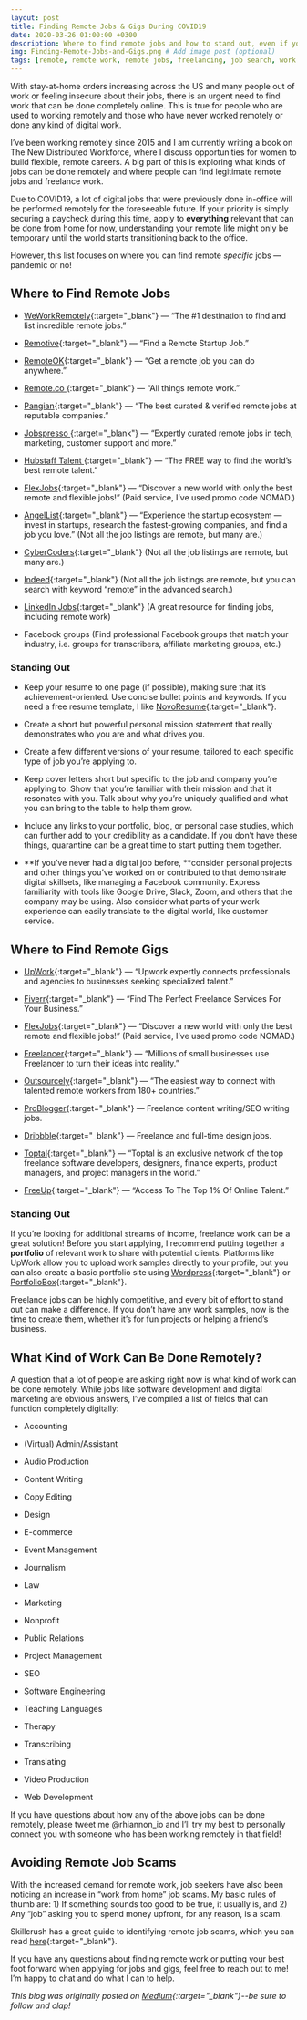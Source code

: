 ```yaml
---
layout: post
title: Finding Remote Jobs & Gigs During COVID19
date: 2020-03-26 01:00:00 +0300
description: Where to find remote jobs and how to stand out, even if you've never had a digital job before. # Add post description (optional)
img: Finding-Remote-Jobs-and-Gigs.png # Add image post (optional)
tags: [remote, remote work, remote jobs, freelancing, job search, work from home, COVID19] # add tag
---
```

With stay-at-home orders increasing across the US and many people out of work or feeling insecure about their jobs, there is an urgent need to find work that can be done completely online. This is true for people who are used to working remotely and those who have never worked remotely or done any kind of digital work.

I’ve been working remotely since 2015 and I am currently writing a book on The New Distributed Workforce, where I discuss opportunities for women to build flexible, remote careers. A big part of this is exploring what kinds of jobs can be done remotely and where people can find legitimate remote jobs and freelance work.

Due to COVID19, a lot of digital jobs that were previously done in-office will be performed remotely for the foreseeable future. If your priority is simply securing a paycheck during this time, apply to **everything** relevant that can be done from home for now, understanding your remote life might only be temporary until the world starts transitioning back to the office.

However, this list focuses on where you can find remote *specific* jobs — pandemic or no!

## Where to Find Remote Jobs

* [WeWorkRemotely](https://weworkremotely.com/){:target="_blank"} — “The #1 destination to find and list incredible remote jobs.”

* [Remotive](https://remotive.io/){:target="_blank"} — “Find a Remote Startup Job.”

* [RemoteOK](https://remoteok.io/){:target="_blank"} — “Get a remote job you can do anywhere.”

* [Remote.co ](https://remote.co/remote-jobs/){:target="_blank"} — “All things remote work.”

* [Pangian](https://pangian.com/){:target="_blank"} — “The best curated & verified remote jobs at reputable companies.”

* [Jobspresso ](https://jobspresso.co/){:target="_blank"} — “Expertly curated remote jobs in tech, marketing, customer support and more.”

* [Hubstaff Talent ](https://talent.hubstaff.com/){:target="_blank"} — “The FREE way to find the world’s best remote talent.”

* [FlexJobs](https://www.flexjobs.com/){:target="_blank"} — “Discover a new world with only the best remote and flexible jobs!” (Paid service, I’ve used promo code NOMAD.)

* [AngelList](https://angel.co/jobs){:target="_blank"} — “Experience the startup ecosystem — invest in startups, research the fastest-growing companies, and find a job you love.” (Not all the job listings are remote, but many are.)

* [CyberCoders](https://www.cybercoders.com/jobs/){:target="_blank"} (Not all the job listings are remote, but many are.)

* [Indeed](https://www.indeed.com/){:target="_blank"} (Not all the job listings are remote, but you can search with keyword “remote” in the advanced search.)

* [LinkedIn Jobs](https://www.linkedin.com/jobs/){:target="_blank"} (A great resource for finding jobs, including remote work)

* Facebook groups (Find professional Facebook groups that match your industry, i.e. groups for transcribers, affiliate marketing groups, etc.)

### Standing Out

* Keep your resume to one page (if possible), making sure that it’s achievement-oriented. Use concise bullet points and keywords. If you need a free resume template, I like [NovoResume](https://novoresume.com/resume-templates){:target="_blank"}.

* Create a short but powerful personal mission statement that really demonstrates who you are and what drives you.

* Create a few different versions of your resume, tailored to each specific type of job you’re applying to.

* Keep cover letters short but specific to the job and company you’re applying to. Show that you’re familiar with their mission and that it resonates with you. Talk about why you’re uniquely qualified and what you can bring to the table to help them grow.

* Include any links to your portfolio, blog, or personal case studies, which can further add to your credibility as a candidate. If you don’t have these things, quarantine can be a great time to start putting them together.

* **If you’ve never had a digital job before, **consider personal projects and other things you’ve worked on or contributed to that demonstrate digital skillsets, like managing a Facebook community. Express familiarity with tools like Google Drive, Slack, Zoom, and others that the company may be using. Also consider what parts of your work experience can easily translate to the digital world, like customer service.

## Where to Find Remote Gigs

* [UpWork](https://www.upwork.com/){:target="_blank"} — “Upwork expertly connects professionals and agencies to businesses seeking specialized talent.”

* [Fiverr](https://www.fiverr.com/){:target="_blank"} — “Find The Perfect Freelance Services For Your Business.”

* [FlexJobs](https://www.flexjobs.com/){:target="_blank"} — “Discover a new world with only the best remote and flexible jobs!” (Paid service, I’ve used promo code NOMAD.)

* [Freelancer](https://www.freelancer.com/){:target="_blank"} — “Millions of small businesses use Freelancer to turn their ideas into reality.”

* [Outsourcely](https://www.outsourcely.com/){:target="_blank"} — “The easiest way to connect with talented remote workers from 180+ countries.”

* [ProBlogger](https://problogger.com/jobs/){:target="_blank"} — Freelance content writing/SEO writing jobs.

* [Dribbble](https://dribbble.com/jobs){:target="_blank"} — Freelance and full-time design jobs.

* [Toptal](https://www.toptal.com/){:target="_blank"} — “Toptal is an exclusive network of the top freelance software developers, designers, finance experts, product managers, and project managers in the world.”

* [FreeUp](https://freeup.net/){:target="_blank"} — “Access To The Top 1% Of Online Talent.”

### Standing Out

If you’re looking for additional streams of income, freelance work can be a great solution! Before you start applying, I recommend putting together a **portfolio** of relevant work to share with potential clients. Platforms like UpWork allow you to upload work samples directly to your profile, but you can also create a basic portfolio site using [Wordpress](https://themeisle.com/blog/portfolio-site-on-wordpress/){:target="_blank"} or [PortfolioBox](https://www.portfoliobox.net/){:target="_blank"}.

Freelance jobs can be highly competitive, and every bit of effort to stand out can make a difference. If you don’t have any work samples, now is the time to create them, whether it’s for fun projects or helping a friend’s business.

## What Kind of Work Can Be Done Remotely?

A question that a lot of people are asking right now is what kind of work can be done remotely. While jobs like software development and digital marketing are obvious answers, I’ve compiled a list of fields that can function completely digitally:

* Accounting

* (Virtual) Admin/Assistant

* Audio Production

* Content Writing

* Copy Editing

* Design

* E-commerce

* Event Management

* Journalism

* Law

* Marketing

* Nonprofit

* Public Relations

* Project Management

* SEO

* Software Engineering

* Teaching Languages

* Therapy

* Transcribing

* Translating

* Video Production

* Web Development

If you have questions about how any of the above jobs can be done remotely, please tweet me @rhiannon_io and I’ll try my best to personally connect you with someone who has been working remotely in that field!

## Avoiding Remote Job Scams

With the increased demand for remote work, job seekers have also been noticing an increase in “work from home” job scams. My basic rules of thumb are: 1) If something sounds too good to be true, it usually is, and 2) Any “job” asking you to spend money upfront, for any reason, is a scam.

Skillcrush has a great guide to identifying remote job scams, which you can read [here](https://skillcrush.com/blog/how-to-tell-if-a-remote-job-is-legit/){:target="_blank"}.

If you have any questions about finding remote work or putting your best foot forward when applying for jobs and gigs, feel free to reach out to me! I’m happy to chat and do what I can to help.

*This blog was originally posted on [Medium](https://medium.com/@rhiannonpayne/finding-remote-jobs-gigs-during-covid19-6f19cb98c656){:target="_blank"}--be sure to follow and clap!*
